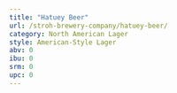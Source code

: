 ```yaml
---
title: "Hatuey Beer"
url: /stroh-brewery-company/hatuey-beer/
category: North American Lager
style: American-Style Lager
abv: 0
ibu: 0
srm: 0
upc: 0
---
```



